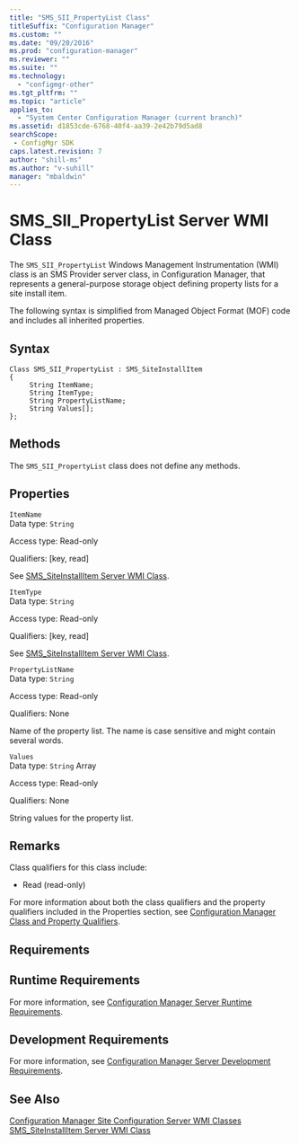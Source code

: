 ```yaml
---
title: "SMS_SII_PropertyList Class"
titleSuffix: "Configuration Manager"
ms.custom: ""
ms.date: "09/20/2016"
ms.prod: "configuration-manager"
ms.reviewer: ""
ms.suite: ""
ms.technology:
  - "configmgr-other"
ms.tgt_pltfrm: ""
ms.topic: "article"
applies_to:
  - "System Center Configuration Manager (current branch)"
ms.assetid: d1853cde-6768-40f4-aa39-2e42b79d5ad8searchScope: - ConfigMgr SDK
caps.latest.revision: 7
author: "shill-ms"
ms.author: "v-suhill"
manager: "mbaldwin"
---
```

# SMS_SII_PropertyList Server WMI Class
The `SMS_SII_PropertyList` Windows Management Instrumentation (WMI) class is an SMS Provider server class, in Configuration Manager, that represents a general-purpose storage object defining property lists for a site install item.  

 The following syntax is simplified from Managed Object Format (MOF) code and includes all inherited properties.  

## Syntax  

```  
Class SMS_SII_PropertyList : SMS_SiteInstallItem   
{  
     String ItemName;  
     String ItemType;  
     String PropertyListName;  
     String Values[];  
};  
```  

## Methods  
 The `SMS_SII_PropertyList` class does not define any methods.  

## Properties  
 `ItemName`  
 Data type: `String`  

 Access type: Read-only  

 Qualifiers: [key, read]  

 See [SMS_SiteInstallItem Server WMI Class](../../../../../develop/reference/core/servers/configure/sms_siteinstallitem-server-wmi-class.md).  

 `ItemType`  
 Data type: `String`  

 Access type: Read-only  

 Qualifiers: [key, read]  

 See [SMS_SiteInstallItem Server WMI Class](../../../../../develop/reference/core/servers/configure/sms_siteinstallitem-server-wmi-class.md).  

 `PropertyListName`  
 Data type: `String`  

 Access type: Read-only  

 Qualifiers: None  

 Name of the property list. The name is case sensitive and might contain several words.  

 `Values`  
 Data type: `String` Array  

 Access type: Read-only  

 Qualifiers: None  

 String values for the property list.  

## Remarks  
 Class qualifiers for this class include:  

-   Read (read-only)  

 For more information about both the class qualifiers and the property qualifiers included in the Properties section, see [Configuration Manager Class and Property Qualifiers](../../../../../develop/reference/misc/class-and-property-qualifiers.md).  

## Requirements  

## Runtime Requirements  
 For more information, see [Configuration Manager Server Runtime Requirements](../../../../../develop/core/reqs/server-runtime-requirements.md).  

## Development Requirements  
 For more information, see [Configuration Manager Server Development Requirements](../../../../../develop/core/reqs/server-development-requirements.md).  

## See Also  
 [Configuration Manager Site Configuration Server WMI Classes](../../../../../develop/reference/core/servers/configure/site-configuration-server-wmi-classes.md)   
 [SMS_SiteInstallItem Server WMI Class](../../../../../develop/reference/core/servers/configure/sms_siteinstallitem-server-wmi-class.md)
